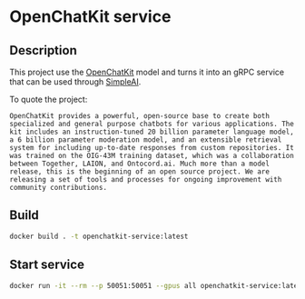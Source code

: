 # OpenChatKit service

## Description

This project use the [OpenChatKit](https://github.com/togethercomputer/OpenChatKit) model and turns it into an gRPC service that can be used through [SimpleAI](https://github.com/lhenault/simpleAI).

To quote the project:

>
    OpenChatKit provides a powerful, open-source base to create both specialized and general purpose chatbots for various applications. The kit includes an instruction-tuned 20 billion parameter language model, a 6 billion parameter moderation model, and an extensible retrieval system for including up-to-date responses from custom repositories. It was trained on the OIG-43M training dataset, which was a collaboration between Together, LAION, and Ontocord.ai. Much more than a model release, this is the beginning of an open source project. We are releasing a set of tools and processes for ongoing improvement with community contributions.

## Build

```bash
docker build . -t openchatkit-service:latest
```

## Start service

```bash
docker run -it --rm --p 50051:50051 --gpus all openchatkit-service:latest
```
